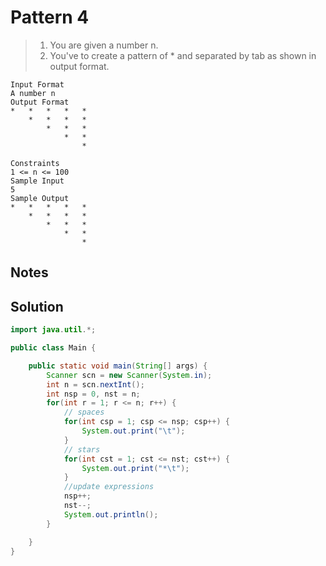# Pattern 4

> 1. You are given a number n.
> 2. You've to create a pattern of * and separated by tab as shown in output format.

```text
Input Format
A number n
Output Format
*	*	*	*	*	
	*	*	*	*	
		*	*	*	
			*	*	
				*

Constraints
1 <= n <= 100
Sample Input
5
Sample Output
*	*	*	*	*	
	*	*	*	*	
		*	*	*	
			*	*	
				*
```
## Notes



## Solution

```java
import java.util.*;

public class Main {

    public static void main(String[] args) {
        Scanner scn = new Scanner(System.in);
        int n = scn.nextInt();
        int nsp = 0, nst = n;
        for(int r = 1; r <= n; r++) {
            // spaces
            for(int csp = 1; csp <= nsp; csp++) {
                System.out.print("\t");
            }
            // stars
            for(int cst = 1; cst <= nst; cst++) {
                System.out.print("*\t");
            }
            //update expressions
            nsp++;
            nst--;
            System.out.println();
        }

    }
}
```